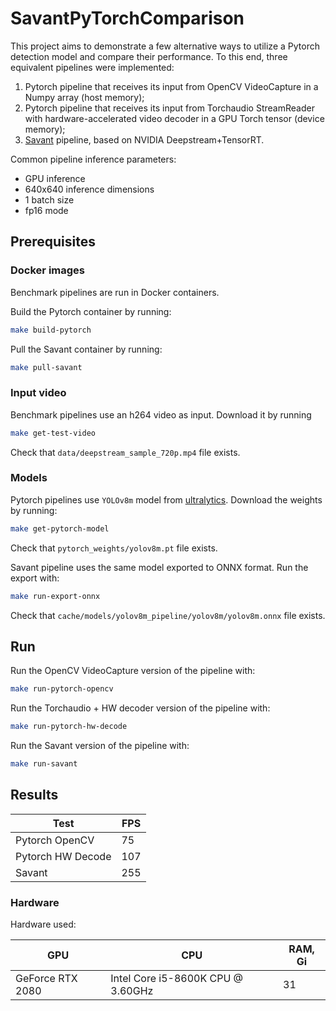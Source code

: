 # SavantPyTorchComparison

This project aims to demonstrate a few alternative ways to utilize a Pytorch detection model and compare their performance. To this end, three equivalent pipelines were implemented:

1. Pytorch pipeline that receives its input from OpenCV VideoCapture in a Numpy array (host memory);
1. Pytorch pipeline that receives its input from Torchaudio StreamReader with hardware-accelerated video decoder in a GPU Torch tensor (device memory);
1. [Savant](https://github.com/insight-platform/Savant) pipeline, based on NVIDIA Deepstream+TensorRT.

Common pipeline inference parameters:

- GPU inference
- 640x640 inference dimensions
- 1 batch size
- fp16 mode

## Prerequisites

### Docker images

Benchmark pipelines are run in Docker containers.

Build the Pytorch container by running:

```bash
make build-pytorch
```

Pull the Savant container by running:

```bash
make pull-savant
```

### Input video

Benchmark pipelines use an h264 video as input. Download it by running

```bash
make get-test-video
```

Check that `data/deepstream_sample_720p.mp4` file exists.

### Models

Pytorch pipelines use `YOLOv8m` model from [ultralytics](https://github.com/ultralytics/ultralytics). Download the weights by running:

```bash
make get-pytorch-model
```

Check that `pytorch_weights/yolov8m.pt` file exists.

Savant pipeline uses the same model exported to ONNX format. Run the export with:

```bash
make run-export-onnx
```

Check that `cache/models/yolov8m_pipeline/yolov8m/yolov8m.onnx` file exists.

## Run

Run the OpenCV VideoCapture version of the pipeline with:

```bash
make run-pytorch-opencv
```

Run the Torchaudio + HW decoder version of the pipeline with:

```bash
make run-pytorch-hw-decode
```

Run the Savant version of the pipeline with:

```bash
make run-savant
```

## Results

Test              | FPS
------------------|----
Pytorch OpenCV    | 75
Pytorch HW Decode | 107
Savant            | 255

### Hardware

Hardware used:

| GPU              | CPU                               | RAM, Gi |
|------------------|-----------------------------------|---------|
| GeForce RTX 2080 | Intel Core i5-8600K CPU @ 3.60GHz | 31      |
